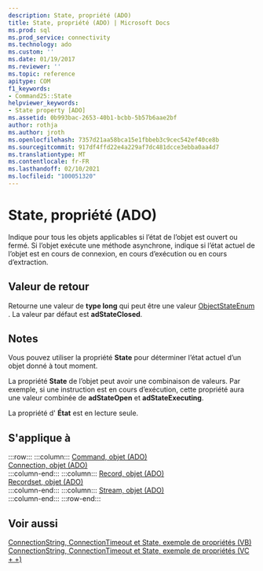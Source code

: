 ```yaml
---
description: State, propriété (ADO)
title: State, propriété (ADO) | Microsoft Docs
ms.prod: sql
ms.prod_service: connectivity
ms.technology: ado
ms.custom: ''
ms.date: 01/19/2017
ms.reviewer: ''
ms.topic: reference
apitype: COM
f1_keywords:
- Command25::State
helpviewer_keywords:
- State property [ADO]
ms.assetid: 0b993bac-2653-40b1-bcbb-5b57b6aae2bf
author: rothja
ms.author: jroth
ms.openlocfilehash: 7357d21aa58bca15e1fbbeb3c9cec542ef40ce8b
ms.sourcegitcommit: 917df4ffd22e4a229af7dc481dcce3ebba0aa4d7
ms.translationtype: MT
ms.contentlocale: fr-FR
ms.lasthandoff: 02/10/2021
ms.locfileid: "100051320"
---
```

# <a name="state-property-ado"></a>State, propriété (ADO)
Indique pour tous les objets applicables si l’état de l’objet est ouvert ou fermé. Si l’objet exécute une méthode asynchrone, indique si l’état actuel de l’objet est en cours de connexion, en cours d’exécution ou en cours d’extraction.  
  
## <a name="return-value"></a>Valeur de retour  
 Retourne une valeur de **type long** qui peut être une valeur [ObjectStateEnum](./objectstateenum.md) . La valeur par défaut est **adStateClosed**.  
  
## <a name="remarks"></a>Notes  
 Vous pouvez utiliser la propriété **State** pour déterminer l’état actuel d’un objet donné à tout moment.  
  
 La propriété **State** de l’objet peut avoir une combinaison de valeurs. Par exemple, si une instruction est en cours d’exécution, cette propriété aura une valeur combinée de **adStateOpen** et **adStateExecuting**.  
  
 La propriété d' **État** est en lecture seule.  
  
## <a name="applies-to"></a>S'applique à  

:::row:::
    :::column:::
        [Command, objet (ADO)](./command-object-ado.md)  
        [Connection, objet (ADO)](./connection-object-ado.md)  
    :::column-end:::
    :::column:::
        [Record, objet (ADO)](./record-object-ado.md)  
        [Recordset, objet (ADO)](./recordset-object-ado.md)  
    :::column-end:::
    :::column:::
        [Stream, objet (ADO)](./stream-object-ado.md)  
    :::column-end:::
:::row-end:::

## <a name="see-also"></a>Voir aussi  
 [ConnectionString, ConnectionTimeout et State, exemple de propriétés (VB)](./connectionstring-connectiontimeout-and-state-properties-example-vb.md)   
 [ConnectionString, ConnectionTimeout et State, exemple de propriétés (VC + +)](./connectionstring-connectiontimeout-and-state-properties-example-vc.md)